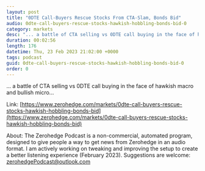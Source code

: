 ```yaml
---
layout: post
title: "0DTE Call-Buyers Rescue Stocks From CTA-Slam, Bonds Bid"
audio: 0dte-call-buyers-rescue-stocks-hawkish-hobbling-bonds-bid-0
category: markets
desc: "... a battle of CTA selling vs 0DTE call buying in the face of hawkish macro and bullish micro..."
duration: 00:02:56
length: 176
datetime: Thu, 23 Feb 2023 21:02:00 +0000
tags: podcast
guid: 0dte-call-buyers-rescue-stocks-hawkish-hobbling-bonds-bid-0
order: 0
---
```

... a battle of CTA selling vs 0DTE call buying in the face of hawkish macro and bullish micro...

Link: [https://www.zerohedge.com/markets/0dte-call-buyers-rescue-stocks-hawkish-hobbling-bonds-bid](https://www.zerohedge.com/markets/0dte-call-buyers-rescue-stocks-hawkish-hobbling-bonds-bid)

About: The Zerohedge Podcast is a non-commercial, automated program, designed to give people a way to get news from Zerohedge in an audio format.  I am actively working on tweaking and improving the setup to create a better listening experience (February 2023).  Suggestions are welcome: [zerohedgePodcast@outlook.com](mailto:zerohedgePodcast@outlook.com)